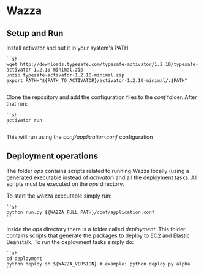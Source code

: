 # Wazza

## Setup and Run

Install activator and put it in your system's PATH

    ``sh
    wget http://downloads.typesafe.com/typesafe-activator/1.2.10/typesafe-activator-1.2.10-minimal.zip
    unzip typesafe-activator-1.2.10-minimal.zip
    export PATH="${PATH_TO_ACTIVATOR}/activator-1.2.10-minimal/:$PATH"
    ```
Clone the repository and add the configuration files to the *conf* folder. After that run:
    
    ``sh
    activator run
    ``

This will run using the *conf/application.conf* configuration

## Deployment operations

The folder *ops* contains scripts related to running Wazza locally (using a generated executable instead of *activator*)  and all the deployment tasks. All scripts must be executed on the *ops* directory.

To start the wazza executable simply run:
    
    ``sh
    python run.py ${WAZZA_FULL_PATH}/conf/application.conf
    ``
    
Inside the *ops* directory there is a folder called *deployment*. This folder contains scripts that generate the packages to deploy to EC2 and Elastic Beanstalk. To run the deployment tasks simply do:
    
    ``sh
    cd deployment
    python deploy.sh ${WAZZA_VERSION} # example: python deploy.py alpha
    ``

